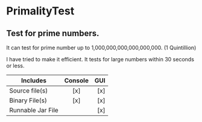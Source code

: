 # PrimalityTest
Test for prime numbers.
-------------------------------
It can test for prime number up to 1,000,000,000,000,000,000. (1 Quintillion)

I have tried to make it efficient. It tests for large numbers within 30 seconds or less.

| Includes           | Console       | GUI   |
| ------------------ |:-------------:| -----:|
| Source file(s)     | [x] | [x] |
| Binary File(s)     | [x]      |  [x] |
| Runnable Jar File  |       |    [x] |

